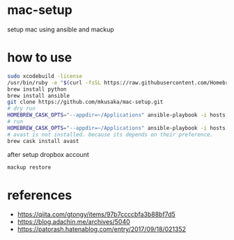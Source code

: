 # mac-setup
setup mac using ansible and mackup

# how to use
```bash
sudo xcodebuild -license
/usr/bin/ruby -e "$(curl -fsSL https://raw.githubusercontent.com/Homebrew/install/master/install)"
brew install python
brew install ansible
git clone https://github.com/mkusaka/mac-setup.git
# dry run
HOMEBREW_CASK_OPTS="--appdir=~/Applications" ansible-playbook -i hosts localhost.yml --ask-become-pass -e "thorough=true" --check
# run
HOMEBREW_CASK_OPTS="--appdir=~/Applications" ansible-playbook -i hosts localhost.yml --ask-become-pass -e "thorough=true" --check
# avast is not installed. because its depends on their preference.
brew cask install avast
```
after setup dropbox account

```bash
mackup restore
```

# references
- https://qiita.com/gtongy/items/97b7ccccbfa3b88bf7d5
- https://blog.adachin.me/archives/5040
- https://patorash.hatenablog.com/entry/2017/09/18/021352
